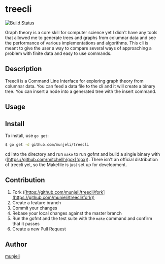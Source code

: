 # treecli
[![Build Status][travis-badge]][travis]

[travis-badge]: https://travis-ci.org/munjeli/treecli.svg?branch=master
[travis]: https://travis-ci.org/munjeli/treecli

Graph theory is a core skill for computer science yet I didn't have any tools that
allowed me to generate trees and graphs from columnar data and see the performance
of various implementations and algorithms. This cli is meant to give the user a
way to compare several ways of approaching a problem with finite data and easy to
use commands.
## Description
Treecli is a Command Line Interface for exploring graph theory from columnar data.
You can feed a data file to the cli and it will create a binary tree. You can insert
a node into a generated tree with the insert command.
## Usage

## Install
To install, use `go get`:

```bash
$ go get -d github.com/munjeli/treecli
```
cd into the directory and run `make` to run gofmt and build a single binary with ([https://github.com/mitchellh/gox](gox)).
There isn't an official distribution of treecli yet, so the Makefile is just set up for
development.

## Contribution

1. Fork ([https://github.com/munjeli/treecli/fork](https://github.com/munjeli/treecli/fork))
1. Create a feature branch
1. Commit your changes
1. Rebase your local changes against the master branch
1. Run the gofmt and the test suite with the `make` command and confirm that it passes
1. Create a new Pull Request

## Author

[munjeli](https://github.com/munjeli)
